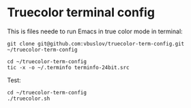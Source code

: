 # Truecolor terminal config

This is files neede to run Emacs in true color mode in terminal:

    git clone git@github.com:vbuslov/truecolor-term-config.git ~/truecolor-term-config

    cd ~/truecolor-term-config
    tic -x -o ~/.terminfo terminfo-24bit.src

Test:

    cd ~/truecolor-term-config
    ./truecolor.sh
